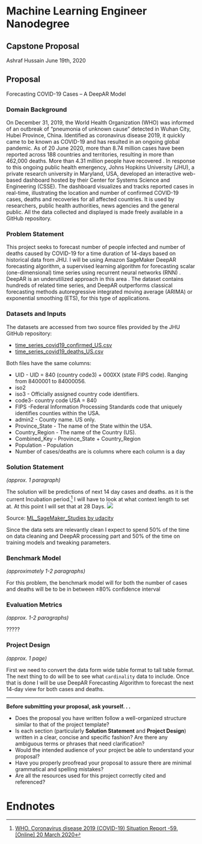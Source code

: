 # Machine Learning Engineer Nanodegree
## Capstone Proposal

Ashraf Hussain
June 19th, 2020


## Proposal

Forecasting COVID-19 Cases – A DeepAR Model

### Domain Background

On December 31, 2019, the World Health Organization (WHO) was informed of an outbreak of “pneumonia of unknown cause” detected in Wuhan City, Hubei Province, China. Identified as coronavirus disease 2019, it quickly came to be known as COVID-19 and has resulted in an ongoing global pandemic. As of 20 June 2020, more than 8.74 million cases have been reported across 188 countries and territories, resulting in more than 462,000 deaths. More than 4.31 million people have recovered .
In response to this ongoing public health emergency, Johns Hopkins University (JHU), a private research university in Maryland, USA, developed an interactive web-based dashboard hosted by their Center for Systems Science and Engineering (CSSE). The dashboard visualizes and tracks reported cases in real-time, illustrating the location and number of confirmed COVID-19 cases, deaths and recoveries for all affected countries. It is used by researchers, public health authorities, news agencies and the general public. All the data collected and displayed is made freely available in a GitHub repository.


### Problem Statement

This project seeks to forecast number of people infected and number of deaths caused by COVID-19 for a time duration of 14-days based on historical data from JHU. I will be using Amazon SageMaker DeepAR forecasting algorithm, a supervised learning algorithm for forecasting scalar (one-dimensional) time series using recurrent neural networks (RNN) .
DeepAR is an underutilized approach in this area . The dataset contains hundreds of related time series, and DeepAR outperforms classical forecasting methods autoregressive integrated moving average (ARIMA) or exponential smoothing (ETS), for this type of applications.


### Datasets and Inputs

The datasets are accessed from two source files provided by the JHU GitHub repository:
- [time_series_covid19_confirmed_US.csv](https://github.com/CSSEGISandData/COVID-19/blob/master/csse_covid_19_data/csse_covid_19_time_series/time_series_covid19_confirmed_US.csv "time_series_covid19_confirmed_US.csv")
- [time_series_covid19_deaths_US.csv](https://github.com/CSSEGISandData/COVID-19/blob/master/csse_covid_19_data/csse_covid_19_time_series/time_series_covid19_deaths_US.csv "time_series_covid19_deaths_US.csv")

Both files have the same columns:
* UID - UID = 840 (country code3) + 000XX (state FIPS code). Ranging from 8400001 to 84000056.
* iso2
* iso3 - Officially assigned country code identifiers.
* code3- country code USA = 840
* FIPS -Federal Information Processing Standards code that uniquely identifies counties within the USA.
* admin2 - County name. US only.
* Province_State - The name of the State within the USA.
* Country_Region - The name of the Country (US).
* Combined_Key -  Province_State + Country_Region 
* Population - Population
* Number of cases/deaths are is columns where each column is a day


### Solution Statement
_(approx. 1 paragraph)_

 The solution will be predictions of next 14 day cases and deaths. as it is the current Incubation period.[^1] I will have to look at what context length to set at. At this point I will set that at 28 Days.
[<img src="https://github.com/sahussain/ML_SageMaker_Studies/blob/master/Time_Series_Forecasting/notebook_ims/context_prediction_windows.png">](https://github.com/sahussain/ML_SageMaker_Studies/blob/master/Time_Series_Forecasting/notebook_ims/context_prediction_windows.png)

Source: [ML_SageMaker_Studies by udacity]([https://newsinteractives.cbc.ca/coronaviruscurve/](https://github.com/udacity/ML_SageMaker_Studies/tree/master/Time_Series_Forecasting/notebook_ims))
 
Since the data sets are relevantly clean I expect to spend 50% of the time on data cleaning and DeepAR processing part and 50% of the time on training models and tweaking parameters.


### Benchmark Model
_(approximately 1-2 paragraphs)_

For this problem, the benchmark model will for both the number of cases and deaths will be to be in between ±80% confidence interval 

### Evaluation Metrics
_(approx. 1-2 paragraphs)_


?????


### Project Design
_(approx. 1 page)_


First we need to convert the data form wide table format to tall table format. The next thing to do will be to see what `cardinality` data to include. Once that is done I will be use DeepAR Forecasting Algorithm to forecast the next 14-day view for both cases and deaths.


-----------


**Before submitting your proposal, ask yourself. . .**
- Does the proposal you have written follow a well-organized structure similar to that of the project template?
- Is each section (particularly **Solution Statement** and **Project Design**) written in a clear, concise and specific fashion? Are there any ambiguous terms or phrases that need clarification?
- Would the intended audience of your project be able to understand your proposal?
- Have you properly proofread your proposal to assure there are minimal grammatical and spelling mistakes?
- Are all the resources used for this project correctly cited and referenced?

# Endnotes
[^1]: [WHO. Coronavirus disease 2019 (COVID-19) Situation Report -59. [Online] 20 March 2020](https://www.who.int/docs/default-source/coronaviruse/situation-reports/20200319-sitrep-59-covid-19.pdf?sfvrsn=c3dcdef9_2)
<!--stackedit_data:
eyJoaXN0b3J5IjpbLTE3NTA4MzcwNjIsMTY1MzIyODAzNCwtMT
QwNTg1NDIyNiwzNjM2OTA1NjYsMTQ0NzY2NzQ0NiwxMzgzMjky
MjQyLDE2MzE2MTIzODAsLTE2ODA3MjQxMiwtODkwNDU2OTAsLT
gwMzM1MTE5MCwtOTgxMTUwMzAsLTIwMDQ5NDg1OTEsMTYwODc2
ODU2OCwxMjY5MDU1NDgwLDEyMTU4MDU4ODgsLTE5NjIyNDc1MT
csLTE3MTcxMDUzNTZdfQ==
-->